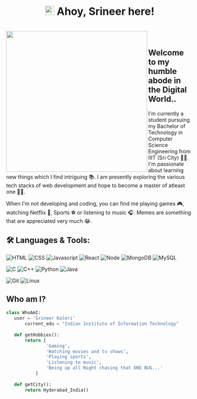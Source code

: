 <h1 align="center"><img src="https://media.giphy.com/media/hvRJCLFzcasrR4ia7z/giphy.gif" width="25px"> Ahoy, Srineer here! </h1>

</br>
<img align="left" width="380" src="https://i.pinimg.com/originals/e4/26/70/e426702edf874b181aced1e2fa5c6cde.gif">
</br>

## Welcome to my humble abode in the Digital World..
I'm currently a student pursuing my Bachelor of Technology in Computer Science Engineering from IIIT (Sri City) 🧑‍🎓. 
I'm passionate about learning new things which I find intriguing 📚. I am presently exploring the various tech stacks of web development and hope to become a master of atleast one 👨‍💻. 

When I'm not developing and coding, you can find me playing games 🎮, watching Netflix 🍿, Sports ⚽ or listening to music 🎧.
Memes are something that are appreciated very much 😂.



## 🛠️ **Languages & Tools:**

![HTML](https://img.shields.io/badge/html%20-%23E34F26.svg?&style=for-the-badge&logo=html5&logoColor=white)
![CSS](https://img.shields.io/badge/css%20-%231572B6.svg?&style=for-the-badge&logo=css3&logoColor=white)
![Javascript](https://img.shields.io/badge/-Javascript-ffb400?style=for-the-badge&logo=javascript&logoColor=ffff3f)
![React](https://img.shields.io/badge/React-20232A?style=for-the-badge&logo=react&logoColor=61DAFB)
![Node](https://img.shields.io/badge/-Node-blue?style=for-the-badge&logo=node.js)
![MongoDB](https://img.shields.io/badge/-MongoDB-green?style=for-the-badge&logo=mongodb)
![MySQL](https://img.shields.io/badge/-MySQL-eeeeee?style=for-the-badge&logo=mysql)

![C](https://img.shields.io/badge/C-00599C?style=for-the-badge&logo=c&logoColor=white)
![C++](https://img.shields.io/badge/c++%20-%2300599C.svg?&style=for-the-badge&logo=c%2B%2B&ogoColor=white)
![Python](https://img.shields.io/badge/-Python-red?style=for-the-badge&logo=python)
![Java](https://img.shields.io/badge/-Java-ffb400?style=for-the-badge&logo=java&logoColor=ffff3f)

![Git](https://img.shields.io/badge/git%20-%23F05033.svg?&style=for-the-badge&logo=git&logoColor=white)
![Linux](https://img.shields.io/badge/-linux-772953?style=for-the-badge&logo=linux)

 
 ## Who am I?
 ```python
 class WhoAmI:
 	user = 'Srineer Kaleri'
		current_edu = "Indian Institute of Information Technology"
      
	def getHobbies():
		return [
				'Gaming',
				'Watching movies and tv shows',
				'Playing sports',
				'Listening to music',
				'Being up all Night chasing that ONE BUG...'
			]
    
	def getCity():
		return Hyderabad_India()
	
 ```
 
 <!---
 ## Link Tree
 ![Srineer's github stats](https://github-readme-stats.vercel.app/api?username=srineere&show_icons=true&hide=[%22issues%22]) 
 --->

<!---
srineere/srineere is a ✨ special ✨ repository because its `README.md` (this file) appears on your GitHub profile.
You can click the Preview link to take a look at your changes.
--->
